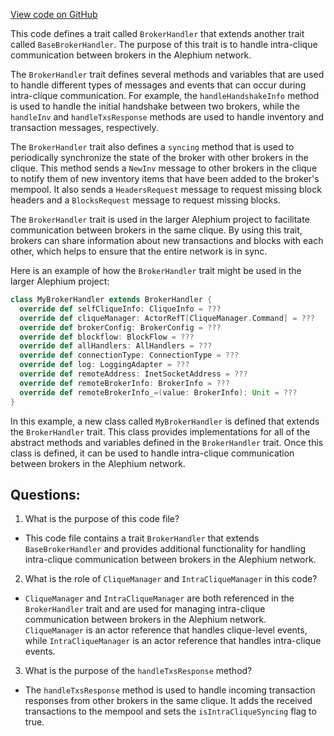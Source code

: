 [View code on GitHub](https://github.com/oxygenium/oxygenium/flow/src/main/scala/org/oxygenium/flow/network/intraclique/BrokerHandler.scala)

This code defines a trait called `BrokerHandler` that extends another trait called `BaseBrokerHandler`. The purpose of this trait is to handle intra-clique communication between brokers in the Alephium network. 

The `BrokerHandler` trait defines several methods and variables that are used to handle different types of messages and events that can occur during intra-clique communication. For example, the `handleHandshakeInfo` method is used to handle the initial handshake between two brokers, while the `handleInv` and `handleTxsResponse` methods are used to handle inventory and transaction messages, respectively.

The `BrokerHandler` trait also defines a `syncing` method that is used to periodically synchronize the state of the broker with other brokers in the clique. This method sends a `NewInv` message to other brokers in the clique to notify them of new inventory items that have been added to the broker's mempool. It also sends a `HeadersRequest` message to request missing block headers and a `BlocksRequest` message to request missing blocks.

The `BrokerHandler` trait is used in the larger Alephium project to facilitate communication between brokers in the same clique. By using this trait, brokers can share information about new transactions and blocks with each other, which helps to ensure that the entire network is in sync. 

Here is an example of how the `BrokerHandler` trait might be used in the larger Alephium project:

```scala
class MyBrokerHandler extends BrokerHandler {
  override def selfCliqueInfo: CliqueInfo = ???
  override def cliqueManager: ActorRefT[CliqueManager.Command] = ???
  override def brokerConfig: BrokerConfig = ???
  override def blockflow: BlockFlow = ???
  override def allHandlers: AllHandlers = ???
  override def connectionType: ConnectionType = ???
  override def log: LoggingAdapter = ???
  override def remoteAddress: InetSocketAddress = ???
  override def remoteBrokerInfo: BrokerInfo = ???
  override def remoteBrokerInfo_=(value: BrokerInfo): Unit = ???
}
```

In this example, a new class called `MyBrokerHandler` is defined that extends the `BrokerHandler` trait. This class provides implementations for all of the abstract methods and variables defined in the `BrokerHandler` trait. Once this class is defined, it can be used to handle intra-clique communication between brokers in the Alephium network.
## Questions: 
 1. What is the purpose of this code file?
- This code file contains a trait `BrokerHandler` that extends `BaseBrokerHandler` and provides additional functionality for handling intra-clique communication between brokers in the Alephium network.

2. What is the role of `CliqueManager` and `IntraCliqueManager` in this code?
- `CliqueManager` and `IntraCliqueManager` are both referenced in the `BrokerHandler` trait and are used for managing intra-clique communication between brokers in the Alephium network. `CliqueManager` is an actor reference that handles clique-level events, while `IntraCliqueManager` is an actor reference that handles intra-clique events.

3. What is the purpose of the `handleTxsResponse` method?
- The `handleTxsResponse` method is used to handle incoming transaction responses from other brokers in the same clique. It adds the received transactions to the mempool and sets the `isIntraCliqueSyncing` flag to true.
